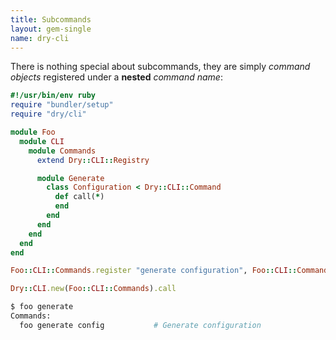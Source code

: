 ```yaml
---
title: Subcommands
layout: gem-single
name: dry-cli
---
```


There is nothing special about subcommands, they are simply _command objects_ registered under a **nested** _command name_:

```ruby
#!/usr/bin/env ruby
require "bundler/setup"
require "dry/cli"

module Foo
  module CLI
    module Commands
      extend Dry::CLI::Registry

      module Generate
        class Configuration < Dry::CLI::Command
          def call(*)
          end
        end
      end
    end
  end
end

Foo::CLI::Commands.register "generate configuration", Foo::CLI::Commands::Generate::Configuration

Dry::CLI.new(Foo::CLI::Commands).call
```

```sh
$ foo generate
Commands:
  foo generate config           # Generate configuration
```

